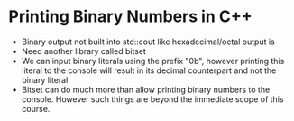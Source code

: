 # Printing Binary Numbers in C++

- Binary output not built into std::cout like hexadecimal/octal output is
- Need another library called bitset
- We can input binary literals using the prefix "0b", however printing this literal to the console will result in its decimal counterpart and not the binary literal
- Bitset can do much more than allow printing binary numbers to the console. However such things are beyond the immediate scope of this course. 